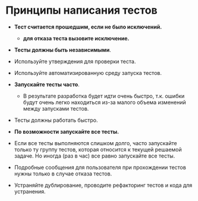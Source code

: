 Принципы написания тестов
===

- **Тест считается прошедшим, если не было исключений.**
    - **для отказа теста вызовите исключение.**

- **Тесты должны быть независимыми**.

- Используйте утверждения для проверки теста.

- Используйте автоматизированную среду запуска тестов.

- **Запускайте тесты часто**.
    - В результате разработка будет идти очень быстро, т.к. ошибки будут очень легко находиться из-за малого объема изменений между запусками тестов.

- Тесты должны работать быстро.

- **По возможности запускайте все тесты.**

- Если все тесты выполняются слишком долго, часто запускайте только ту группу тестов, которая относится к текущей решаемой задаче. Но иногда (раз в час) все равно запускайте все тесты.

- Подробные сообщения для пользователя при прохождении тестов нужны только в случае отказа тестов.

- Устраняйте дублирование, проводите рефакторинг тестов и кода для устранения.